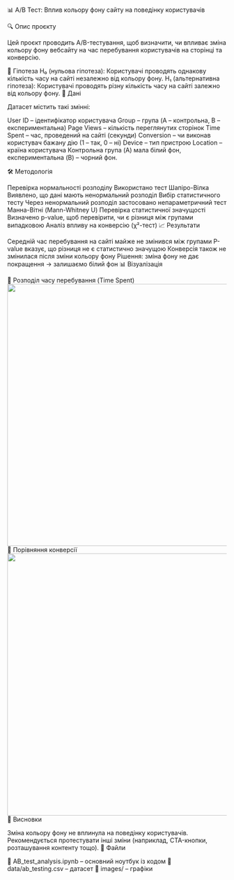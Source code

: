 📊 A/B Тест: Вплив кольору фону сайту на поведінку користувачів

🔍 Опис проєкту

Цей проєкт проводить A/B-тестування, щоб визначити, чи впливає зміна кольору фону вебсайту на час перебування користувачів на сторінці та конверсію.

🎯 Гіпотеза
H₀ (нульова гіпотеза): Користувачі проводять однакову кількість часу на сайті незалежно від кольору фону.
H₁ (альтернативна гіпотеза): Користувачі проводять різну кількість часу на сайті залежно від кольору фону.
📌 Дані

Датасет містить такі змінні:

User ID – ідентифікатор користувача
Group – група (A – контрольна, B – експериментальна)
Page Views – кількість переглянутих сторінок
Time Spent – час, проведений на сайті (секунди)
Conversion – чи виконав користувач бажану дію (1 – так, 0 – ні)
Device – тип пристрою
Location – країна користувача
Контрольна група (A) мала білий фон, експериментальна (B) – чорний фон.

🛠 Методологія

Перевірка нормальності розподілу
Використано тест Шапіро-Вілка
Виявлено, що дані мають ненормальний розподіл
Вибір статистичного тесту
Через ненормальний розподіл застосовано непараметричний тест Манна-Вітні (Mann-Whitney U)
Перевірка статистичної значущості
Визначено p-value, щоб перевірити, чи є різниця між групами випадковою
Аналіз впливу на конверсію (χ²-тест)
📈 Результати

Середній час перебування на сайті майже не змінився між групами
P-value вказує, що різниця не є статистично значущою
Конверсія також не змінилася після зміни кольору фону
Рішення: зміна фону не дає покращення → залишаємо білий фон
📊 Візуалізація

📌 Розподіл часу перебування (Time Spent)
<img src="images/time_spent_distribution.png" width="600">
📌 Порівняння конверсії
<img src="images/conversion_comparison.png" width="600">
🚀 Висновки

Зміна кольору фону не вплинула на поведінку користувачів.
Рекомендується протестувати інші зміни (наприклад, CTA-кнопки, розташування контенту тощо).
📝 Файли

📂 AB_test_analysis.ipynb – основний ноутбук із кодом
📂 data/ab_testing.csv – датасет
📂 images/ – графіки
